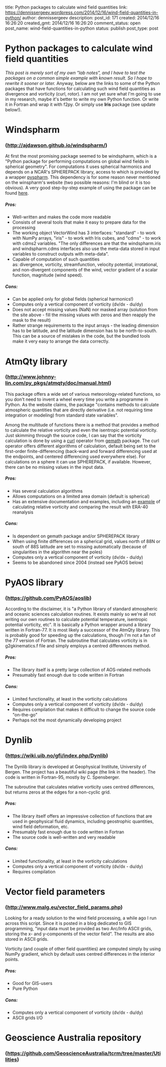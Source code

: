 title: Python packages to calculate wind field quantities
link: https://dennissergeev.wordpress.com/2014/12/16/wind-field-quantities-in-python/
author: dennissergeev
description: 
post_id: 171
created: 2014/12/16 16:26:20
created_gmt: 2014/12/16 16:26:20
comment_status: open
post_name: wind-field-quantities-in-python
status: publish
post_type: post

# Python packages to calculate wind field quantities

_This post is merely sort of my own "lab notes", and I have to test the packages on a common simple example with known result. So I hope to rewrite it sooner or later._ Anyway, below are the links to some of the Python packages that have functions for calculating such wind field quantities as divergence and vorticity (curl, rotor). I am not yet sure what I'm going to use in my research, maybe it's better to write my own Python function. Or write it in Fortran and wrap it with f2py. Or simply use **Iris** package (see update below!). 

# Windspharm

### (http://ajdawson.github.io/windspharm/)

At first the most promising package seemed to be windspharm, which is a "Python package for performing computations on global wind fields in spherical geometry". For computations it uses spherical harmonics and depends on a NCAR's SPHEREPACK library, access to which is provided by a wrapper [pyspharm](https://code.google.com/p/pyspharm/). This dependency is for some reason never mentioned on the winspharm's website (two possible reasons: I'm blind or it is too obvious). A very good step-by-step example of using the package can be found [here](https://ocefpaf.github.io/python4oceanographers/blog/2014/04/28/windspharm/).

##### Pros:

  * Well-written and makes the code more readable
  * Consists of several tools that make it easy to prepare data for the processing
  * The working object VectorWind has 3 interfaces: "standard" - to work with NumPy arrays, "iris" - to work with Iris cubes, and "cdms" - to work with cdms2 variables. "The only differences are that the windspharm.iris and windspharm.cdms interfaces also use the meta-data stored in input variables to construct outputs with meta-data".
  * Capable of computation of such quantities as: divergence, vorticity, streamfunction, velocity potential, irrotational, and non-divergent components of the wind, vector gradient of a scalar function, magnitude (wind speed).

##### Cons:

  * Can be applied only for global fields (spherical harmonics!)
  * Computes only a vertical component of vorticity (dv/dx - du/dy)
  * Does not accept missing values (NaN) nor masked array (solution from the site above - fill the missing values with zeros and then reapply the mask to the result)
  * Rather strange requirements to the input arrays - the leading dimension has to be latitude, and the latitude dimension has to be north-to-south. This can be a source of mistakes in the code, but the bundled tools make it very easy to arrange the data correctly.

# AtmQty library

### (http://www.johnny-lin.com/py_pkgs/atmqty/doc/manual.html)

This package offers a wide set of various meteorology-related functions, so you don't need to invent a wheel every time you write a programme in Python. As the website claims, the package "contains methods to calculate atmospheric quantities that are directly derivative (i.e. not requiring time integration or modeling) from standard state variables".

Among the multitude of functions there is a method that provides a method to calculate the relative vorticity and even the isentropic potential vorticity. Just skimming through the source code, I can say that the vorticity calculation is done by using a [curl](http://www.johnny-lin.com/py_pkgs/gemath/doc/curl_2d.html) operator from [gemath](http://www.johnny-lin.com/py_pkgs/gemath/doc/index.html) package. The curl operator offers different algorithms of calculation, default being set to the first-order finite-differencing (back-ward and forward differencing used at the endpoints, and centered differencing used everywhere else). For calculations on a sphere it can use SPHEREPACK, if available. However, there can be no missing values in the input data.

##### Pros:

  * Has several calculation algorithms
  * Allows computations on a limited area domain (default is spherical)
  * Has an extensive documentation and examples, including an [example](http://www.johnny-lin.com/py_pkgs/atmqty/doc/test_vort.html) of calculating relative vorticity and comparing the result with ERA-40 reanalysis

##### Cons:

  * Is dependent on gemath package and/or SPHEREPACK library
  * When using finite differences on a spherical grid, values north of 88N or south of 88S latitude are set to missing automatically (because of singularities in the algorithm near the poles)
  * Computes only a vertical component of vorticity (dv/dx - du/dy)
  * Seems to be abandoned since 2004 (instead see PyAOS below)

# PyAOS library

### (https://github.com/PyAOS/aoslib)

According to the disclaimer, it is "a Python library of standard atmospheric and oceanic sciences calculation routines. It exists mainly so we're all not writing our own routines to calculate potential temperature, isentropic potential vorticity, etc". It is basically a Python wrapper around a library written in Fortran-77. It is most likely a successor of the AtmQty library. This is probably good for speeding up the calculations, though I'm not a fan of the 77 version of Fortran. The subroutine that calculates vorticity is in g2gkinematics.f file and simply employs a centred differences method.

##### Pros:

  * The library itself is a pretty large collection of AOS-related methods
  * Presumably fast enough due to code written in Fortran

##### Cons:

  * Limited functionality, at least in the vorticity calculations
  * Computes only a vertical component of vorticity (dv/dx - du/dy)
  * Requires compilation that makes it difficult to change the source code "on-the-go"
  * Perhaps not the most dynamically developing project

# Dynlib

### (https://wiki.uib.no/gfi/index.php/Dynlib)

The Dynlib library is developed at Geophysical Institute, University of Bergen. The project has a beautiful wiki page (the link in the header). The code is written in Fortran-95, mostly by C. Spensberger.

The subroutine that calculates relative vorticity uses centred differences, but returns zeros at the edges for a non-cyclic grid.

##### Pros:

  * The library itself offers an impressive collection of functions that are used in geophysical fluid dynamics, including geostrophic quantities, wind field deformation, etc.
  * Presumably fast enough due to code written in Fortran
  * The source code is well-written and very readable

##### Cons:

  * Limited functionality, at least in the vorticity calculations
  * Computes only a vertical component of vorticity (dv/dx - du/dy)
  * Requires compilation

# Vector field parameters

### (http://www.malg.eu/vector_field_params.php)

Looking for a ready solution to the wind field processing, a while ago I run across this script. Since it is posted in a blog dedicated to GIS programming, "input data must be provided as two Arc/Info ASCII grids, storing the x- and y-components of the vector field". The results are also stored in ASCII grids.

Vorticity (and couple of other field quantities) are computed simply by using NumPy gradient, which by default uses centred differences in the interior points.

##### Pros:

  * Good for GIS-users
  * Pure Python

##### Cons:

  * Computes only a vertical component of vorticity (dv/dx - du/dy)
  * ASCII grids I/O

# Geoscience Australia repository

### (https://github.com/GeoscienceAustralia/tcrm/tree/master/Utilities)